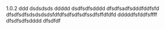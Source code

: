 1.0.2
ddd
dsdsdsds
ddddd
dsdfsdfsdddd
dfsdfsadfsdddfddfsfd
dfsdfsdfsdsdsdsdsfdfdfsdfsdfsdfssdfsffdfdfd
dddddfsfddfsffff
dfsdfsdfsdddd
dfsdfdf

